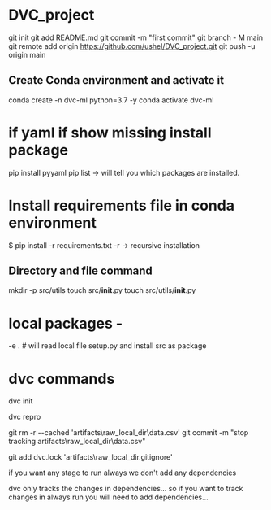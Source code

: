 # DVC_project

git init
git add README.md
git commit -m "first commit"
git branch - M main
git remote add origin https://github.com/ushel/DVC_project.git
git push -u origin main

## Create Conda environment and activate it

conda create -n dvc-ml python=3.7 -y
conda activate dvc-ml

# if yaml if show missing install package

pip install pyyaml
pip list  -> will tell you which packages are installed.

# Install requirements file in conda environment
$ pip install -r requirements.txt  -r -> recursive installation

## Directory and file command

mkdir -p src/utils
touch src/__init__.py
touch src/utils/__init__.py

# local packages -
-e .   # will read local file setup.py and install src as package

 
# dvc commands  
dvc init

dvc repro

git rm -r --cached 'artifacts\raw_local_dir\data.csv'
git commit -m "stop tracking artifacts\raw_local_dir\data.csv"

git add dvc.lock 'artifacts\raw_local_dir\.gitignore'


if you want any stage to run always we don't add any dependencies

dvc only tracks the changes in dependencies... so if you want to track changes in always run you will need to add dependencies...
